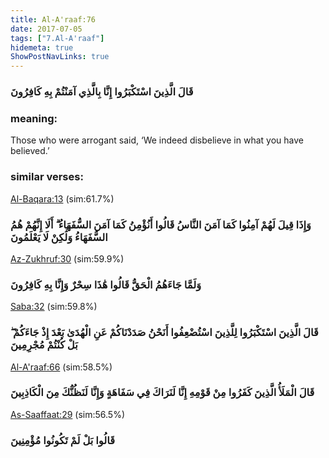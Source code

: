 ```yaml
---
title: Al-A'raaf:76
date: 2017-07-05
tags: ["7.Al-A'raaf"]
hidemeta: true 
ShowPostNavLinks: true 
---
```

### قَالَ الَّذِينَ اسْتَكْبَرُوا إِنَّا بِالَّذِي آمَنْتُمْ بِهِ كَافِرُونَ
### meaning: 
Those who were arrogant said, ‘We indeed disbelieve in what you have believed.’
### similar verses: 

[Al-Baqara:13](/2/13) (sim:61.7%)

### وَإِذَا قِيلَ لَهُمْ آمِنُوا كَمَا آمَنَ النَّاسُ قَالُوا أَنُؤْمِنُ كَمَا آمَنَ السُّفَهَاءُ ۗ أَلَا إِنَّهُمْ هُمُ السُّفَهَاءُ وَلَٰكِنْ لَا يَعْلَمُونَ

[Az-Zukhruf:30](/43/30) (sim:59.9%)

### وَلَمَّا جَاءَهُمُ الْحَقُّ قَالُوا هَٰذَا سِحْرٌ وَإِنَّا بِهِ كَافِرُونَ

[Saba:32](/34/32) (sim:59.8%)

### قَالَ الَّذِينَ اسْتَكْبَرُوا لِلَّذِينَ اسْتُضْعِفُوا أَنَحْنُ صَدَدْنَاكُمْ عَنِ الْهُدَىٰ بَعْدَ إِذْ جَاءَكُمْ ۖ بَلْ كُنْتُمْ مُجْرِمِينَ

[Al-A'raaf:66](/7/66) (sim:58.5%)

### قَالَ الْمَلَأُ الَّذِينَ كَفَرُوا مِنْ قَوْمِهِ إِنَّا لَنَرَاكَ فِي سَفَاهَةٍ وَإِنَّا لَنَظُنُّكَ مِنَ الْكَاذِبِينَ

[As-Saaffaat:29](/37/29) (sim:56.5%)

### قَالُوا بَلْ لَمْ تَكُونُوا مُؤْمِنِينَ
